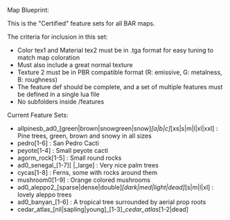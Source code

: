Map Blueprint:

This is the "Certified" feature sets for all BAR maps.

The criteria for inclusion in this set:

- Color tex1 and Material tex2 must be in .tga format for easy tuning to match map coloration
- Must also include a great normal texture
- Texture 2 must be in PBR compatible format (R: emissive, G: metalness, B: roughness)
- The feature def should be complete, and a set of multiple features must be defined in a single lua file
- No subfolders inside /features

Current Feature Sets:

- allpinesb_ad0_[green|brown|snowgreen|snow]_[a|b|c]_[xs|s|m|l|xl|xxl] : Pine trees, green, brown and snowy in all sizes
- pedro[1-6] : San Pedro Cacti
- peyote[1-4] : Small peyote cacti
- agorm_rock[1-5] : Small round rocks
- ad0_senegal_[1-7][ |_large] : Very nice palm trees
- cycas[1-8] : Ferns, some with rocks around them
- mushroom0[1-9] : Orange colored mushrooms
- ad0_aleppo2_[sparse|dense|double]_[dark|med|light|dead]_[s|m|l|xl] : lovely aleppo trees 
- ad0_banyan_[1-6] : A tropical tree surrounded by aerial prop roots
- cedar_atlas_[nil|sapling|young]_[1-3]__cedar_atlas_[1-2|dead]